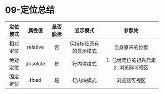 # 09-定位总结

| 定位模式 |   属性值    | 是否脱标 |    显示模式     |          参照物           |
|:----:|:--------:|:----:|:-----------:|:----------------------:|
| 相对定位 | relative |  否   | 保持标签原有的显示模式 |        自身原来的位置         |
| 绝对定位 | absolute |  是   |    行内块模式    | 1. 已经定位的祖先元素 2. 浏览器可视区 |
| 固定定位 |  fixed   |  是   |    行内块模式    |         浏览器可视区         |